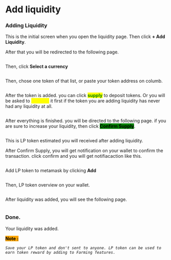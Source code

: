 # Add liquidity

### Adding Liquidity

This is the initial screen when you open the liquidity page. Then click **+ Add Liquidity**.

After that you will be redirected to the following page.

<figure><img src="../../.gitbook/assets/1.png" alt=""><figcaption></figcaption></figure>

Then, click **Select a currency**

<figure><img src="../../.gitbook/assets/2 (3).png" alt=""><figcaption></figcaption></figure>

Then, chose one token of that list, or paste your token address on columb.

<figure><img src="../../.gitbook/assets/3 (2).png" alt=""><figcaption></figcaption></figure>

After the token is added. you can click <mark style="color:green;">**supply**</mark> to deposit tokens. Or you will be asked to <mark style="color:yellow;">**approve**</mark> it first if the token you are adding liquidity has never had any liquidity at all.

<figure><img src="../../.gitbook/assets/4 (1).png" alt=""><figcaption></figcaption></figure>

After everything is finished. you will be directed to the following page. if you are sure to increase your liquidity, then click <mark style="background-color:green;">**Confirm Supply**</mark>.

<figure><img src="../../.gitbook/assets/5.png" alt=""><figcaption></figcaption></figure>

This is LP token estimated you will received after adding liquidity.

After Confirm Supply, you will get notification on your wallet to confirm the transaction. click confirm and you will get notifiacaction like this.&#x20;

<figure><img src="../../.gitbook/assets/12 (1).png" alt=""><figcaption></figcaption></figure>

Add LP token to metamask by clicking **Add**

<figure><img src="../../.gitbook/assets/6 (2).png" alt=""><figcaption></figcaption></figure>

Then, LP token overview on your wallet.

<figure><img src="../../.gitbook/assets/7 (1).png" alt=""><figcaption></figcaption></figure>



After liquidity was added, you will see the following page.

<figure><img src="../../.gitbook/assets/3 (1).png" alt=""><figcaption></figcaption></figure>



### Done.&#x20;

Your liquidity was added.

<mark style="background-color:orange;">**Note :**</mark>&#x20;

_`Save your LP token and don't sent to anyone. LP token can be used to earn token reward by adding to Farming features.`_

_<mark style="background-color:green;"></mark>_
